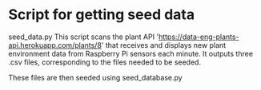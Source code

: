 # Script for getting seed data
seed_data.py
This script scans the plant API 'https://data-eng-plants-api.herokuapp.com/plants/8' that receives and displays new plant environment data from Raspberry Pi sensors each minute. It outputs three .csv files, corresponding to the files needed to be seeded.

These files are then seeded using seed_database.py